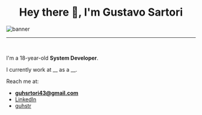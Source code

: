 <h1 align="center">Hey there 👋, I'm Gustavo Sartori</h1>

<img border="0" alt="banner" src="https://cdna.artstation.com/p/assets/images/images/089/195/994/original/guhstr-c1d71f9551a30854b7df5399a2ec2ceb-2-2.gif?1750283234">

---
<br>

I'm a 18-year-old **System Developer**.

I currently work at __ as a __.

Reach me at:
- **guhsrtori43@gmail.com**  
- [LinkedIn](https://www.linkedin.com/in/gustavo-sartori7/)
- [guhstr](https://discord.com/users/397566088197439508)
